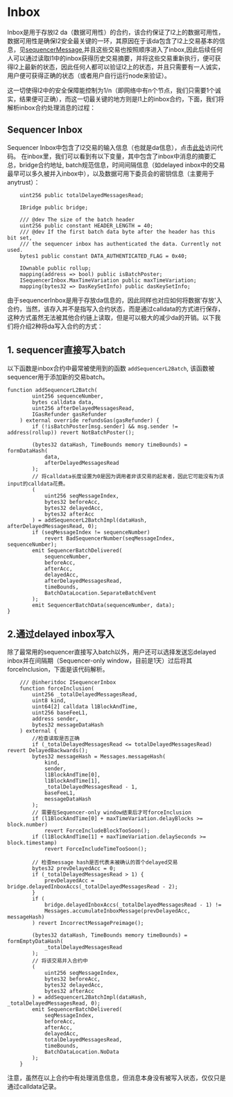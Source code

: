 # Inbox
Inbox是用于存放l2 da（数据可用性）的合约，该合约保证了l2上的数据可用性，数据可用性是确保l2安全最关键的一环，其原因在于该da包含了l2上交易基本的信息，见[sequencerMessage](./sequencerMessage.md),并且这些交易也按照顺序进入了inbox,因此后续任何人可以通过读取l1中的inbox获得历史交易摘要，并将这些交易重新执行，便可获得l2上最新的状态，因此任何人都可以验证l2上的状态，并且只需要有一人诚实，用户便可获得正确的状态（或者用户自行运行node来验证）。

这一切使得l2中的安全保障能控制为1/n（即网络中有n个节点，我们只需要1个诚实，结果便可正确），而这一切最关键的地方则是l1上的inbox合约，下面，我们将解析inbox合约处理消息的过程：

## Sequencer Inbox
Sequencer Inbox中包含了l2交易的输入信息（也就是da信息），点击[此处](https://github.com/OffchainLabs/nitro/blob/master/contracts/src/bridge/SequencerInbox.sol)访问代码。
在inbox里，我们可以看到有以下变量，其中包含了inbox中消息的摘要汇总，bridge合约地址, batch规范信息，时间间隔信息（如delayed inbox中的交易最早可以多久被并入inbox中），以及数据可用下委员会的密钥信息（主要用于anytrust）：
```
    uint256 public totalDelayedMessagesRead;

    IBridge public bridge;

    /// @dev The size of the batch header
    uint256 public constant HEADER_LENGTH = 40;
    /// @dev If the first batch data byte after the header has this bit set,
    /// the sequencer inbox has authenticated the data. Currently not used.
    bytes1 public constant DATA_AUTHENTICATED_FLAG = 0x40;

    IOwnable public rollup;
    mapping(address => bool) public isBatchPoster;
    ISequencerInbox.MaxTimeVariation public maxTimeVariation;
    mapping(bytes32 => DasKeySetInfo) public dasKeySetInfo;
```
由于sequencerInbox是用于存放da信息的，因此同样也对应如何将数据'存放'入合约，当然，该存入并不是指写入合约状态，而是通过calldata的方式进行保存，这种方式虽然无法被其他合约链上读取，但是可以极大的减少da的开销。以下我们将介绍2种将da写入合约的方式：

## 1. sequencer直接写入batch
以下函数是inbox合约中最常被使用到的函数 `addSequencerL2Batch`, 该函数被sequencer用于添加新的交易batch。
```
function addSequencerL2Batch(
        uint256 sequenceNumber,
        bytes calldata data,
        uint256 afterDelayedMessagesRead,
        IGasRefunder gasRefunder
    ) external override refundsGas(gasRefunder) {
        if (!isBatchPoster[msg.sender] && msg.sender != address(rollup)) revert NotBatchPoster();

        (bytes32 dataHash, TimeBounds memory timeBounds) = formDataHash(
            data,
            afterDelayedMessagesRead
        );
        // 将calldata长度设置为0是因为调用者非该交易的起发者，因此它可能没有为该input的calldata花费。
        (
            uint256 seqMessageIndex,
            bytes32 beforeAcc,
            bytes32 delayedAcc,
            bytes32 afterAcc
        ) = addSequencerL2BatchImpl(dataHash, afterDelayedMessagesRead, 0);
        if (seqMessageIndex != sequenceNumber)
            revert BadSequencerNumber(seqMessageIndex, sequenceNumber);
        emit SequencerBatchDelivered(
            sequenceNumber,
            beforeAcc,
            afterAcc,
            delayedAcc,
            afterDelayedMessagesRead,
            timeBounds,
            BatchDataLocation.SeparateBatchEvent
        );
        emit SequencerBatchData(sequenceNumber, data);
}
```

## 2.通过delayed inbox写入
除了最常用的sequencer直接写入batch以外，用户还可以选择发送忘delayed inbox并在间隔期（Sequencer-only window，目前是1天）过后将其forceInclusion，下面是该代码解析。
```
    /// @inheritdoc ISequencerInbox
    function forceInclusion(
        uint256 _totalDelayedMessagesRead,
        uint8 kind,
        uint64[2] calldata l1BlockAndTime,
        uint256 baseFeeL1,
        address sender,
        bytes32 messageDataHash
    ) external {
        //检查读取是否正确
        if (_totalDelayedMessagesRead <= totalDelayedMessagesRead) revert DelayedBackwards();
        bytes32 messageHash = Messages.messageHash(
            kind,
            sender,
            l1BlockAndTime[0],
            l1BlockAndTime[1],
            _totalDelayedMessagesRead - 1,
            baseFeeL1,
            messageDataHash
        );
        // 需要在Sequencer-only window结束后才可forceInclusion
        if (l1BlockAndTime[0] + maxTimeVariation.delayBlocks >= block.number)
            revert ForceIncludeBlockTooSoon();
        if (l1BlockAndTime[1] + maxTimeVariation.delaySeconds >= block.timestamp)
            revert ForceIncludeTimeTooSoon();

        // 检查message hash是否代表未被确认的首个delayed交易
        bytes32 prevDelayedAcc = 0;
        if (_totalDelayedMessagesRead > 1) {
            prevDelayedAcc = bridge.delayedInboxAccs(_totalDelayedMessagesRead - 2);
        }
        if (
            bridge.delayedInboxAccs(_totalDelayedMessagesRead - 1) !=
            Messages.accumulateInboxMessage(prevDelayedAcc, messageHash)
        ) revert IncorrectMessagePreimage();

        (bytes32 dataHash, TimeBounds memory timeBounds) = formEmptyDataHash(
            _totalDelayedMessagesRead
        );
        // 将该交易并入合约中
        (
            uint256 seqMessageIndex,
            bytes32 beforeAcc,
            bytes32 delayedAcc,
            bytes32 afterAcc
        ) = addSequencerL2BatchImpl(dataHash, _totalDelayedMessagesRead, 0);
        emit SequencerBatchDelivered(
            seqMessageIndex,
            beforeAcc,
            afterAcc,
            delayedAcc,
            totalDelayedMessagesRead,
            timeBounds,
            BatchDataLocation.NoData
        );
    }
```


注意，虽然在以上合约中有处理消息信息，但消息本身没有被写入状态，仅仅只是通过calldata记录。